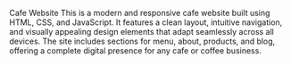 Cafe Website
This is a modern and responsive cafe website built using HTML, CSS, and JavaScript. It features a clean layout, intuitive navigation, and visually appealing design elements that adapt seamlessly across all devices. The site includes sections for menu, about, products, and blog, offering a complete digital presence for any cafe or coffee business.
